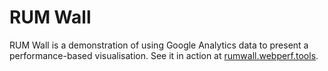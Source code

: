 # RUM Wall

RUM Wall is a demonstration of using Google Analytics data to present a performance-based visualisation.
See it in action at [rumwall.webperf.tools](http://rumwall.webperf.tools).
